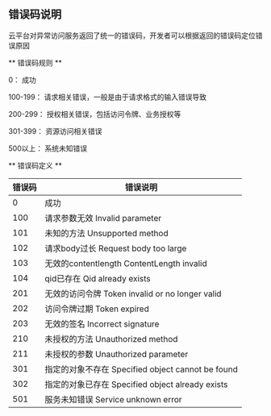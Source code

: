 
## 错误码说明

云平台对异常访问服务返回了统一的错误码，开发者可以根据返回的错误码定位错误原因

** 错误码规则 **

0： 成功

100-199： 请求相关错误，一般是由于请求格式的输入错误导致

200-299： 授权相关错误，包括访问令牌、业务授权等

301-399： 资源访问相关错误

500以上：  系统未知错误


** 错误码定义 **

| 错误码  |  错误说明  |
| ------------ | ------------ |
| 0	 | 成功 |
| 100 | 请求参数无效 Invalid parameter |
| 101 | 未知的方法 Unsupported method |
| 102 | 请求body过长 Request body too large |
| 103 | 无效的contentlength ContentLength invalid |
| 104 | qid已存在 Qid already exists |
| 201 | 无效的访问令牌 Token invalid or no longer valid |
| 202 | 访问令牌过期 Token expired |
| 203 | 无效的签名 Incorrect signature |
| 210 | 未授权的方法 Unauthorized method |
| 211 | 未授权的参数 Unauthorized parameter |
| 301 | 指定的对象不存在 Specified object cannot be found |
| 302 | 指定的对象已存在 Specified object already exists |
| 501 | 服务未知错误 Service unknown error |


